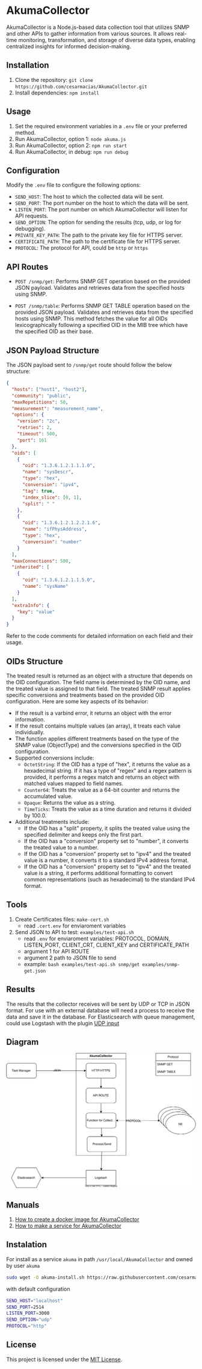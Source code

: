 # AkumaCollector

AkumaCollector is a Node.js-based data collection tool that utilizes SNMP and other APIs to gather information from various sources. It allows real-time monitoring, transformation, and storage of diverse data types, enabling centralized insights for informed decision-making.

## Installation

1. Clone the repository: `git clone https://github.com/cesarmacias/AkumaCollector.git`
2. Install dependencies: `npm install`

## Usage

1. Set the required environment variables in a `.env` file or your preferred method.
2. Run AkumaCollector, option 1: `node akuma.js`
3. Run AkumaCollector, option 2: `npm run start`
4. Run AkumaCollector, in debug: `npm run debug` 

## Configuration

Modify the `.env` file to configure the following options:

- `SEND_HOST`: The host to which the collected data will be sent.
- `SEND_PORT`: The port number on the host to which the data will be sent.
- `LISTEN_PORT`: The port number on which AkumaCollector will listen for API requests.
- `SEND_OPTION`: The option for sending the results (tcp, udp, or log for debugging).
- `PRIVATE_KEY_PATH`: The path to the private key file for HTTPS server.
- `CERTIFICATE_PATH`: The path to the certificate file for HTTPS server.
- `PROTOCOL`: The protocol for API, could be `http` or `https`

## API Routes

- `POST /snmp/get`: Performs SNMP GET operation based on the provided JSON payload. Validates and retrieves data from the specified hosts using SNMP.

- `POST /snmp/table`: Performs SNMP GET TABLE operation based on the provided JSON payload. Validates and retrieves data from the specified hosts using SNMP. This method fetches the value for all OIDs lexicographically following a specified OID in the MIB tree which have the specified OID as their base.

## JSON Payload Structure

The JSON payload sent to `/snmp/get` route should follow the below structure:

```json
{
  "hosts": ["host1", "host2"],
  "community": "public",
  "maxRepetitions": 50,
  "measurement": "measurement_name",
  "options": {
    "version": "2c",
    "retries": 2,
    "timeout": 500,
    "port": 161
  },
  "oids": [
    {
      "oid": "1.3.6.1.2.1.1.1.0",
      "name": "sysDescr",
      "type": "hex",
      "conversion": "ipv4",
      "tag": true,
      "index_slice": [0, 1],
      "split": " "
    },
    {
      "oid": "1.3.6.1.2.1.2.2.1.6",
      "name": "ifPhysAddress",
      "type": "hex",
      "conversion": "number"
    }
  ],
  "maxConnections": 500,
  "inherited": [
    {
      "oid": "1.3.6.1.2.1.1.5.0",
      "name": "sysName"
    }
  ],
  "extraInfo": {
    "key": "value"
  }
}
```

Refer to the code comments for detailed information on each field and their usage.

## OIDs Structure

The treated result is returned as an object with a structure that depends on the OID configuration. The field name is determined by the OID name, and the treated value is assigned to that field.
The treated SNMP result applies specific conversions and treatments based on the provided OID configuration. Here are some key aspects of its behavior:

- If the result is a varbind error, it returns an object with the error information.
- If the result contains multiple values (an array), it treats each value individually.
- The function applies different treatments based on the type of the SNMP value (ObjectType) and the conversions specified in the OID configuration.
- Supported conversions include:
  - `OctetString`: If the OID has a type of "hex", it returns the value as a hexadecimal string. If it has a type of "regex" and a regex pattern is provided, it performs a regex match and returns an object with matched values mapped to field names.
  - `Counter64`: Treats the value as a 64-bit counter and returns the accumulated value.
  - `Opaque`: Returns the value as a string.
  - `TimeTicks`: Treats the value as a time duration and returns it divided by 100.0.
- Additional treatments include:
  - If the OID has a "split" property, it splits the treated value using the specified delimiter and keeps only the first part.
  - If the OID has a "conversion" property set to "number", it converts the treated value to a number.
  - If the OID has a "conversion" property set to "ipv4" and the treated value is a number, it converts it to a standard IPv4 address format.
  - If the OID has a "conversion" property set to "ipv4" and the treated value is a string, it performs additional formatting to convert common representations (such as hexadecimal) to the standard IPv4 format.


## Tools

1. Create Certificates files: `make-cert.sh`
    - read `.cert.env` for enviaroment variables
2. Send JSON to API to test:  `examples/test-api.sh`
    - read `.env` for enviaroment variables: PROTOCOL, DOMAIN, LISTEN_PORT, CLIENT_CRT, CLIENT_KEY and CERTIFICATE_PATH
    - argument 1 for API ROUTE
    - argument 2 path to JSON file to send
    - example: `bash examples/test-api.sh snmp/get examples/snmp-get.json` 

## Results

The results that the collector receives will be sent by UDP or TCP in JSON format. For use with an external database will need a process to receive the data and save it in the database. For Elasticsearch with queue management, could use Logstash with the plugin [UDP input](https://www.elastic.co/guide/en/logstash/current/plugins-inputs-udp.html) 

## Diagram

![Arquitecture](akuma-collector.drawio.svg)

## Manuals

1. [How to create a docker image for AkumaCollector](docs/DOCKER.md)
2. [How to make a service for AkumaCollector](docs/service.md)

## Instalation

For install as a service `akuma` in path `/usr/local/AkumaCollector` and owned by user `akuma` 

```bash
sudo wget -O akuma-install.sh https://raw.githubusercontent.com/cesarmacias/AkumaCollector/main/akuma-install.sh && sudo bash akuma-install.sh && sudo rm akuma-install.sh
```

with default configuration

```bash
SEND_HOST="localhost"
SEND_PORT=2514
LISTEN_PORT=3000
SEND_OPTION="udp"
PROTOCOL="http"
```

## License

This project is licensed under the [MIT License](https://opensource.org/licenses/MIT).
